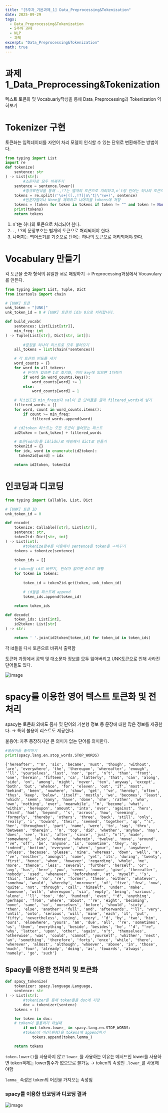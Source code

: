 ```yaml
---
title: "[5주차_기본과제_1] Data_Preprocessing&Tokenization"
date: 2025-09-29
tags:
  - Data_Preprocessing&Tokenization
  - 5주차 과제
  - NLP
  - 과제
excerpt: "Data_Preprocessing&Tokenization"
math: true
---
```


# 과제1_Data_Preprocessing&Tokenization

텍스트 토큰화 및 Vocabuarly작성을 통해 Data_Preprocessing과 Tokenization 익혀보기

# Tokenizer 구현

토큰화는 입력데이터를 자연어 처리 모델이 인식할 수 있는 단위로 변환해주는 방법이다.

```python
from typing import List
import re
def tokenize(
    sentence: str
) -> List[str]:
		#소문자로 모두 바꿔주기
    sentence = sentence.lower()
		#정규표현식을 통해 .,!?는 별개의 토큰으로 처리하고,n`t랑 단어는 하나의 토큰으로 split
    tokens = re.split(r'\s+|([.,!?]|n\'t|\'\w+)', sentence)
		#빈문자열이나 None을 제외하고 나머지를 tokens에 저장
    tokens = [token for token in tokens if token != "" and token != None]
    print(tokens)
    return tokens
```

1. n`t는 하나의 토큰으로 처리되야 한다.
2. . , ! ?의 문장부호는 별개의 토큰으로 처리되어야 한다.
3. 나머지는 띄어쓰기를 기준으로 단어는 하나의 토큰으로 처리되어야 한다.

# Vocabulary 만들기

각 토큰을 숫자 형식의 유일한 id로 매핑하기 → Preprocessing과정에서 Vocavulary를 만든다.

```python
from typing import List, Tuple, Dict
from itertools import chain

# [UNK] 토큰
unk_token = "[UNK]"
unk_token_id = 0 # [UNK] 토큰의 id는 0으로 처리합니다.

def build_vocab(
    sentences: List[List[str]],
    min_freq: int
) -> Tuple[List[str], Dict[str, int]]:
		
		#문장을 하나의 리스트로 모두 불러오기
    all_tokens = list(chain(*sentences))

    # 각 토큰의 빈도를 세기
    word_counts = {}
    for word in all_tokens:
        # 단어가 있으면 1로 초기화, 이미 key에 있으면 1더하기
        if word in word_counts.keys():
            word_counts[word] += 1
        else:
            word_counts[word] = 1

    # 최소빈도인 min_freq보다 val이 큰 단어들을 골라 filtered_words에 넣기
    filtered_words = []
    for word, count in word_counts.items():
        if count >= min_freq:
            filtered_words.append(word)

    # id2token 리스트는 모든 토큰이 들어있는 리스트
    id2token = [unk_token] + filtered_words

    # 토큰(word)를 id(idx)로 매핑해서 dict로 만들기
    token2id = {}
    for idx, word in enumerate(id2token):
      token2id[word] = idx

    return id2token, token2id
```

# 인코딩과 디코딩

```python
from typing import Callable, List, Dict

# [UNK] 토큰 ID
unk_token_id = 0

def encode(
    tokenize: Callable[[str], List[str]],
    sentence: str,
    token2id: Dict[str, int]
) -> List[int]:
		#tokenize함수를 이용해서 sentence를 token을 ㅗ바꾸기
    tokens = tokenize(sentence)

    token_ids = []

    # token을 id로 바꾸기, 단어가 없으면 0으로 매핑
    for token in tokens:
       
        token_id = token2id.get(token, unk_token_id)

        # id들을 리스트에 append
        token_ids.append(token_id)

    return token_ids
```

```python
def decode(
    token_ids: List[int],
    id2token: List[str]
) -> str:

    return ' '.join(id2token[token_id] for token_id in token_ids)
```

각 id들을 다시 토큰으로 바꿔서 출력함

토큰화 과정에서 공백 및 대소문자 정보를 모두 잃어버리고 UNK토큰으로 인해 사라진 단어들도 있다.

![image](/assets/images/2025-09-29-22-46-03.png)

# spacy를 이용한 영어 텍스트 토큰화 및 전처리

spacy는 토큰화 외에도 품사 및 단어의 기본형 정보 등 문장에 대한 많은 정보를 제공한다. → 특히 불용어 리스트도 제공한다.

불용어: 자주 등장하지만 큰 의미가 없는 단어를 의미한다.

```python
#불용어들 출력하기
print(spacy.lang.en.stop_words.STOP_WORDS)
```

`{'hereafter', "'m", 'six', 'became', 'must', 'though', 'without', 'are', 'everywhere', 'the', 'thereupon', 'whereafter', 'enough', '’ll', 'yourselves', 'last', 'nor', 'per', 'n’t', 'than', 'front', 'one', 'herein', 'fifteen', 'ca', 'latterly', 'that', 'can', 'along', 'side', 'on', 'among', 'might', 'never', 'ten', 'anyway', 'except', 'both', 'but', 'whence', 'for', 'eleven', 'out', 'if', 'most', 'behind', 'been', 'nowhere', 'show', 'get', '‘ve', 'hereby', 'often', 'thus', 'keep', 'below', 'itself', 'mostly', 'we', 'becomes', 'least', 'which', 'seem', 'many', 'have', 'done', 'she', 'rather', 'who', 'own', 'nothing', 'ever', 'meanwhile', '’m', 'become', 'what', 'within', 'hereupon', 'amount', 'into', 'over', 'against', 'hers', 'third', 'had', 'beyond', '’s', 'across', 'how', 'seeming', 'formerly', 'thereby', 'others', 'three', 'back', 'still', 'only', 'really', 'i', 'toward', 'their', 'seemed', 'together', 'up', "'s", 'her', 'throughout', 'part', 'name', 'were', 'to', 'say', 'thru', 'between', 'therein', '‘m', 'top', 'did', 'whether', 'anyhow', 'may', 'does', 'see', 'his', 'after', 'since', 'just', "n't", 'made', 'somewhere', 'also', 'whose', 'wherein', 'twelve', 'move', 'around', "'ve", 'off', 'be', 'anyone', 'is', 'sometime', 'they', 'my', 'indeed', 'bottom', 'everyone', 'when', 'your', 'our', 'anywhere', 'unless', 'because', 'please', 'nine', 'whereas', 'down', 'well', 'a', '’ve', 'neither', 'amongst', 'some', 'yet', 'its', 'during', 'twenty', 'first', 'hence', 'whom', 'however', 'regarding', 'whole', 'me', 'more', 'thence', 'less', 'several', 'further', 'herself', 'or', 'any', 'has', 'here', 'you', 'seems', 'noone', 'give', 'thereafter', 'nobody', 'used', 'whenever', 'beforehand', 'at', 'myself', '‘s', 'this', 'take', 'no', 're', 'former', 'these', 'either', 'whatever', 'somehow', 'would', 'whereby', 'moreover', 'of', 'five', 'few', 'now', 'quite', 'not', 'through', 'call', 'himself', 'under', 'make', 'someone', 'with', 'whereupon', 'via', 'empty', 'being', 'various', 'alone', '‘ll', 'too', 'do', 'hundred', 'even', "'d", 'anything', 'perhaps', 'from', 'where', 'about', '’re', 'eight', 'becoming', 'none', 'same', 'so', 'ourselves', 'before', 'should', 'sixty', 'then', 'else', 'another', 'full', 'and', 'afterwards', "'ll", 'very', 'until', 'onto', 'serious', 'will', 'mine', 'each', 'it', 'put', 'fifty', 'nevertheless', 'using', 'every', '’d', 'by', 'two', 'him', 'ours', 'elsewhere', 'yours', 'am', 'due', 'all', '‘re', 'sometimes', 'us', 'them', 'everything', 'beside', 'besides', 'he', '‘d', "'re", 'why', 'latter', 'upon', 'other', 'again', 'n‘t', 'themselves', 'otherwise', 'was', 'could', 'cannot', 'yourself', 'whither', 'next', 'an', 'something', 'therefore', 'forty', 'once', 'while', 'there', 'wherever', 'almost', 'although', 'whoever', 'above', 'in', 'those', 'much', 'four', 'already', 'doing', 'as', 'towards', 'always', 'namely', 'go', 'such'}`

## Spacy를 이용한 전처리 및 토큰화

```python
def spacy_tokenize(
    tokenizer: spacy.language.Language,
    sentence: str
) -> List[str]:
		#tokenizer를 통해 token들을 doc에 저장
		doc = tokenizer(sentenc)
    tokens = []

    for token in doc:
    # token이 불용어가 아닐때
        if not token.lower_ in spacy.lang.en.STOP_WORDS:
        #token의 어간(원형)을 tokens에 append하기
            tokens.append(token.lemma_)

    return tokens
```

`token.lower()`를 사용하지 않고 `lower_`를 사용하는 이유는 메서드인 lower를 사용하면 token객체는 lower함수가 없으므로 불가능 → token의 속성인 `.lower_`를 사용해야함

`lemma_` 속성은 token의 어간을 가져오는 속성임

### spacy를 이용한 인코딩과 디코딩 결과

![image](/assets/images/2025-09-29-22-45-55.png)